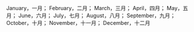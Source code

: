 January，一月；
February，二月；
March，三月；
April，四月；
May，五月；
June，六月；
July，七月；
August，八月；
September，九月；
October，十月；
November，十一月；
December，十二月